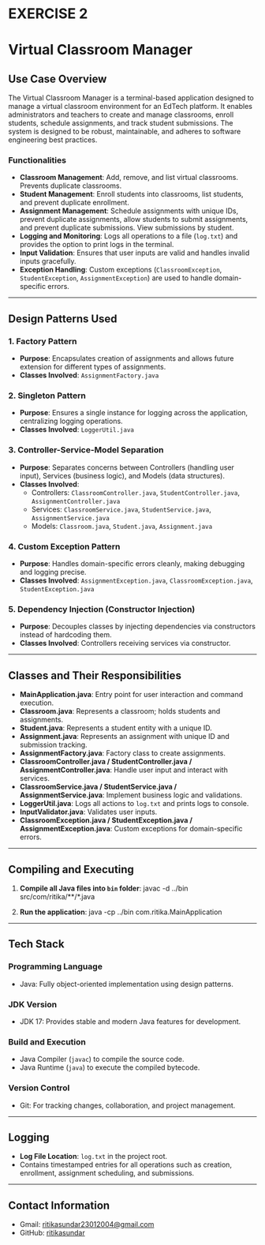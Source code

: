 # EXERCISE 2

# Virtual Classroom Manager

## Use Case Overview

The Virtual Classroom Manager is a terminal-based application designed to manage a virtual classroom environment for an EdTech platform. It enables administrators and teachers to create and manage classrooms, enroll students, schedule assignments, and track student submissions. The system is designed to be robust, maintainable, and adheres to software engineering best practices.

### Functionalities

- **Classroom Management**: Add, remove, and list virtual classrooms. Prevents duplicate classrooms.  
- **Student Management**: Enroll students into classrooms, list students, and prevent duplicate enrollment.  
- **Assignment Management**: Schedule assignments with unique IDs, prevent duplicate assignments, allow students to submit assignments, and prevent duplicate submissions. View submissions by student.  
- **Logging and Monitoring**: Logs all operations to a file (`log.txt`) and provides the option to print logs in the terminal.  
- **Input Validation**: Ensures that user inputs are valid and handles invalid inputs gracefully.  
- **Exception Handling**: Custom exceptions (`ClassroomException`, `StudentException`, `AssignmentException`) are used to handle domain-specific errors.

---

## Design Patterns Used

### 1. Factory Pattern
- **Purpose**: Encapsulates creation of assignments and allows future extension for different types of assignments.  
- **Classes Involved**: `AssignmentFactory.java`  

### 2. Singleton Pattern
- **Purpose**: Ensures a single instance for logging across the application, centralizing logging operations.  
- **Classes Involved**: `LoggerUtil.java`  

### 3. Controller-Service-Model Separation
- **Purpose**: Separates concerns between Controllers (handling user input), Services (business logic), and Models (data structures).  
- **Classes Involved**:  
  - Controllers: `ClassroomController.java`, `StudentController.java`, `AssignmentController.java`  
  - Services: `ClassroomService.java`, `StudentService.java`, `AssignmentService.java`  
  - Models: `Classroom.java`, `Student.java`, `Assignment.java`  

### 4. Custom Exception Pattern
- **Purpose**: Handles domain-specific errors cleanly, making debugging and logging precise.  
- **Classes Involved**: `AssignmentException.java`, `ClassroomException.java`, `StudentException.java`  

### 5. Dependency Injection (Constructor Injection)
- **Purpose**: Decouples classes by injecting dependencies via constructors instead of hardcoding them.  
- **Classes Involved**: Controllers receiving services via constructor.

---

## Classes and Their Responsibilities

- **MainApplication.java**: Entry point for user interaction and command execution.  
- **Classroom.java**: Represents a classroom; holds students and assignments.  
- **Student.java**: Represents a student entity with a unique ID.  
- **Assignment.java**: Represents an assignment with unique ID and submission tracking.  
- **AssignmentFactory.java**: Factory class to create assignments.  
- **ClassroomController.java / StudentController.java / AssignmentController.java**: Handle user input and interact with services.  
- **ClassroomService.java / StudentService.java / AssignmentService.java**: Implement business logic and validations.  
- **LoggerUtil.java**: Logs all actions to `log.txt` and prints logs to console.  
- **InputValidator.java**: Validates user inputs.  
- **ClassroomException.java / StudentException.java / AssignmentException.java**: Custom exceptions for domain-specific errors.  

---

## Compiling and Executing

1. **Compile all Java files into `bin` folder**:
javac -d ../bin src/com/ritika/**/*.java

2. **Run the application**:
java -cp ../bin com.ritika.MainApplication


---

## Tech Stack

### Programming Language
- Java: Fully object-oriented implementation using design patterns.

### JDK Version
- JDK 17: Provides stable and modern Java features for development.

### Build and Execution
- Java Compiler (`javac`) to compile the source code.  
- Java Runtime (`java`) to execute the compiled bytecode.

### Version Control
- Git: For tracking changes, collaboration, and project management.

---

## Logging
- **Log File Location**: `log.txt` in the project root.  
- Contains timestamped entries for all operations such as creation, enrollment, assignment scheduling, and submissions.  

---

## Contact Information
- Gmail: ritikasundar23012004@gmail.com  
- GitHub: [ritikasundar](https://github.com/ritikasundar)
